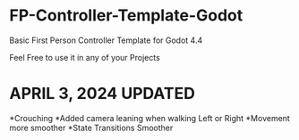 # FP-Controller-Template-Godot
Basic First Person Controller Template for Godot 4.4

Feel Free to use it in any of your Projects


# APRIL 3, 2024 UPDATED

*Crouching
*Added camera leaning when walking Left or Right
*Movement more smoother
*State Transitions Smoother

